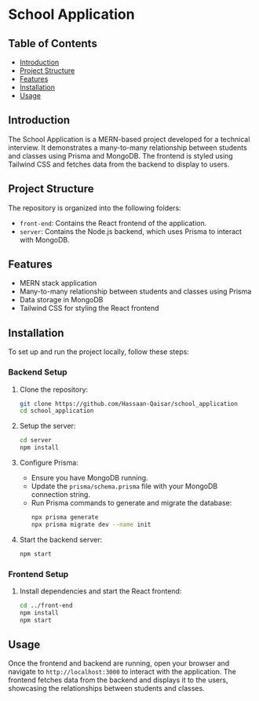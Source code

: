 # School Application

## Table of Contents

- [Introduction](#introduction)
- [Project Structure](#project-structure)
- [Features](#features)
- [Installation](#installation)
- [Usage](#usage)

## Introduction

The School Application is a MERN-based project developed for a technical interview. It demonstrates a many-to-many relationship between students and classes using Prisma and MongoDB. The frontend is styled using Tailwind CSS and fetches data from the backend to display to users.

## Project Structure

The repository is organized into the following folders:

- `front-end`: Contains the React frontend of the application.
- `server`: Contains the Node.js backend, which uses Prisma to interact with MongoDB.

## Features

- MERN stack application
- Many-to-many relationship between students and classes using Prisma
- Data storage in MongoDB
- Tailwind CSS for styling the React frontend

## Installation

To set up and run the project locally, follow these steps:

### Backend Setup

1. Clone the repository:
    ```bash
    git clone https://github.com/Hassaan-Qaisar/school_application
    cd school_application
    ```

2. Setup the server:
    ```bash
    cd server
    npm install
    ```

3. Configure Prisma:
    - Ensure you have MongoDB running.
    - Update the `prisma/schema.prisma` file with your MongoDB connection string.
    - Run Prisma commands to generate and migrate the database:
      ```bash
      npx prisma generate
      npx prisma migrate dev --name init
      ```

4. Start the backend server:
    ```bash
    npm start
    ```

### Frontend Setup

1. Install dependencies and start the React frontend:
    ```bash
    cd ../front-end
    npm install
    npm start
    ```

## Usage

Once the frontend and backend are running, open your browser and navigate to `http://localhost:3000` to interact with the application. The frontend fetches data from the backend and displays it to the users, showcasing the relationships between students and classes.


